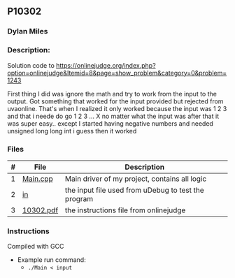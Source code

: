 ## P10302
### Dylan Miles
### Description:
Solution code to https://onlinejudge.org/index.php?option=onlinejudge&Itemid=8&page=show_problem&category=0&problem=1243

First thing I did was ignore the math and try to work from the input to the output. Got something that worked for the input provided but rejected from uvaonline. 
That's when I realized it only worked because the input was 1 2 3
and that i neede do go 1 2 3 ... X no matter what the input was
after that it was super easy.. 
except I started having negative numbers and needed unsigned long long int i guess
then it worked 

### Files

|   #   | File            | Description                                        |
| :---: | --------------- | -------------------------------------------------- |
|   1   | [Main.cpp](./Main.cpp)         | Main driver of my project, contains all logic      |
|   2   | [in](./in)         | the input file used from uDebug to test the program      |
|   3   | [10302.pdf](./10302.pdf)         | the instructions file from onlinejudge      |

### Instructions

Compiled with GCC

- Example run command:
    - `./Main < input`
